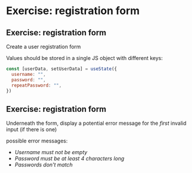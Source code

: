 # Exercise: registration form

## Exercise: registration form

Create a user registration form

Values should be stored in a single JS object with different keys:

```js
const [userData, setUserData] = useState({
  username: "",
  password: "",
  repeatPassword: "",
})
```

## Exercise: registration form

Underneath the form, display a potential error message for the _first_ invalid input (if there is one)

possible error messages:

- _Username must not be empty_
- _Password must be at least 4 characters long_
- _Passwords don't match_
